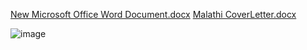 [New Microsoft Office Word Document.docx](https://github.com/user-attachments/files/18615155/New.Microsoft.Office.Word.Document.docx)
[Malathi CoverLetter.docx](https://github.com/user-attachments/files/18615159/Malathi.CoverLetter.docx)


 ![image](https://github.com/user-attachments/assets/7f42d9e3-dae8-4544-bae6-77df105d9628)


 

 

 
